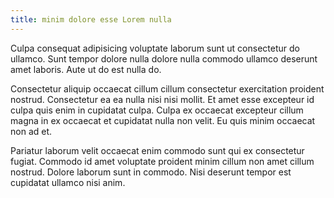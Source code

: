 ```yaml
---
title: minim dolore esse Lorem nulla
---
```


Culpa consequat adipisicing voluptate laborum sunt ut consectetur do ullamco. Sunt tempor dolore nulla dolore nulla commodo ullamco deserunt amet laboris. Aute ut do est nulla do.

Consectetur aliquip occaecat cillum cillum consectetur exercitation proident nostrud. Consectetur ea ea nulla nisi nisi mollit. Et amet esse excepteur id culpa quis enim in cupidatat culpa. Culpa ex occaecat excepteur cillum magna in ex occaecat et cupidatat nulla non velit. Eu quis minim occaecat non ad et.

Pariatur laborum velit occaecat enim commodo sunt qui ex consectetur fugiat. Commodo id amet voluptate proident minim cillum non amet cillum nostrud. Dolore laborum sunt in commodo. Nisi deserunt tempor est cupidatat ullamco nisi anim.